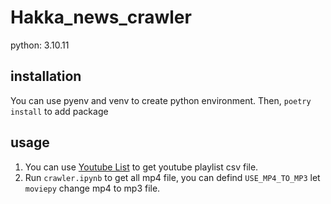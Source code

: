 # Hakka_news_crawler

python: 3.10.11

## installation

You can use pyenv and venv to create python environment.
Then, `poetry install` to add package

## usage

1. You can use [Youtube List](https://jolantahuba.github.io/YT-Backup/) to get youtube playlist csv file.
2. Run `crawler.ipynb` to get all mp4 file, you can defind `USE_MP4_TO_MP3` let `moviepy` change mp4 to mp3 file.

